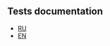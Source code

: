 Tests documentation
-------------------

- [RU](../docs/ru/README.md#Тесты)
- [EN](../docs/en/README.md#tests)
